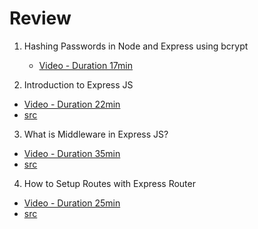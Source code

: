 # Review

1. Hashing Passwords in Node and Express using bcrypt

   - [Video - Duration 17min](https://youtu.be/AzA_LTDoFqY)

2. Introduction to Express JS

- [Video - Duration 22min](https://youtu.be/jivyItmsu18)
- [src](https://github.com/gitdagray/express_intro)

3. What is Middleware in Express JS?

- [Video - Duration 35min](https://youtu.be/y18ubz7gOsQ)
- [src](https://github.com/gitdagray/express_middleware)

4. How to Setup Routes with Express Router

- [Video - Duration 25min](https://youtu.be/Zh7psmf1KAA)
- [src](https://github.com/gitdagray/express_routers)

